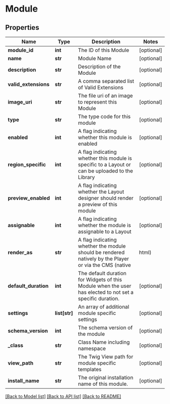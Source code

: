 # Module

## Properties
Name | Type | Description | Notes
------------ | ------------- | ------------- | -------------
**module_id** | **int** | The ID of this Module | [optional] 
**name** | **str** | Module Name | [optional] 
**description** | **str** | Description of the Module | [optional] 
**valid_extensions** | **str** | A comma separated list of Valid Extensions | [optional] 
**image_uri** | **str** | The file uri of an image to represent this Module | [optional] 
**type** | **str** | The type code for this module | [optional] 
**enabled** | **int** | A flag indicating whether this module is enabled | [optional] 
**region_specific** | **int** | A flag indicating whether this module is specific to a Layout or can be uploaded to the Library | [optional] 
**preview_enabled** | **int** | A flag indicating whether the Layout designer should render a preview of this module | [optional] 
**assignable** | **int** | A flag indicating whether the module is assignable to a Layout | [optional] 
**render_as** | **str** | A flag indicating whether the module should be rendered natively by the Player or via the CMS (native|html) | [optional] 
**default_duration** | **int** | The default duration for Widgets of this Module when the user has elected to not set a specific duration. | [optional] 
**settings** | **list[str]** | An array of additional module specific settings | [optional] 
**schema_version** | **int** | The schema version of the module | [optional] 
**_class** | **str** | Class Name including namespace | [optional] 
**view_path** | **str** | The Twig View path for module specific templates | [optional] 
**install_name** | **str** | The original installation name of this module. | [optional] 

[[Back to Model list]](../README.md#documentation-for-models) [[Back to API list]](../README.md#documentation-for-api-endpoints) [[Back to README]](../README.md)


